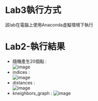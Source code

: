 # Lab3執行方式
該lab在電腦上使用Anaconda虛擬環境下執行  

# Lab2-執行結果  
+ 隨機產生20個點 :   
  ![image](https://github.com/user-attachments/assets/2ff9de63-8840-476e-bcbe-f5e421b7b5cd)  
+ indices :  
  ![image](https://github.com/user-attachments/assets/f6c09fb8-aa3b-41a0-b328-f60c1a0f88ef)  
+ distances :  
  ![image](https://github.com/user-attachments/assets/c7ccf898-c549-4df1-a920-39bf887c4948)  
+ kneighbors_graph :
  ![image](https://github.com/user-attachments/assets/9d992b9e-616f-4afd-a440-03198e240f27)  

